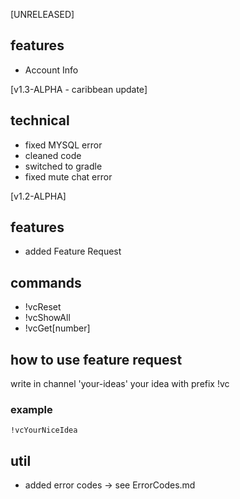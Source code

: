 [UNRELEASED]

## features 
 - Account Info

[v1.3-ALPHA - caribbean update]

## technical
 - fixed MYSQL error
 - cleaned code
 - switched to gradle
 - fixed mute chat error

[v1.2-ALPHA]

## features
 - added Feature Request

## commands
 - !vcReset
 - !vcShowAll
 - !vcGet[number]

## how to use feature request
 write in channel 'your-ideas' your idea with prefix !vc
 ### example 
  `!vcYourNiceIdea`

## util
 - added error codes -> see ErrorCodes.md
